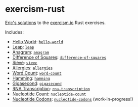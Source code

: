 exercism-rust
=============

[Eric's solutions](http://exercism.io/peap) to the
[exercism.io](http://exercism.io) Rust exercises.

Includes:

* [Hello World](http://exercism.io/exercises/rust/hello-world/readme):
  [`hello-world`](hello-world/src/lib.rs)
* [Leap](http://exercism.io/exercises/rust/leap/readme):
  [`leap`](leap/src/lib.rs)
* [Anagram](http://exercism.io/exercises/rust/anagram/readme):
  [`anagram`](anagram/src/lib.rs)
* [Difference of Squares](http://exercism.io/exercises/rust/difference-of-squares/readme):
  [`difference-of-squares`](difference-of-squares/src/lib.rs)
* [Sieve](http://exercism.io/exercises/rust/sieve/readme):
  [`sieve`](sieve/src/lib.rs)
* [Allergies](http://exercism.io/exercises/rust/allergies/readme):
  [`allergies`](allergies/src/lib.rs)
* [Word Count](http://exercism.io/exercises/rust/word-count/readme):
  [`word-count`](word-count/src/lib.rs)
* [Hamming](http://exercism.io/exercises/rust/hamming/readme):
  [`hamming`](hamming/src/lib.rs)
* [Gigasecond](http://exercism.io/exercises/rust/gigasecond/readme):
  [`gigasecond`](gigasecond/src/lib.rs)
* [RNA Transcription](http://exercism.io/exercises/rust/rna-transcription/readme):
  [`rna-transcription`](rna-transcription/src/lib.rs)
* [Nucleotide Count](http://exercism.io/exercises/rust/nucleotide-count/readme):
  [`nucleotide-count`](nucleotide-count/src/lib.rs)
* [Nucleotide Codons](http://exercism.io/exercises/rust/nucleotide-codons/readme):
  [`nucleotide-codons`](nucleotide-codons/src/lib.rs) (work-in-progress!)
